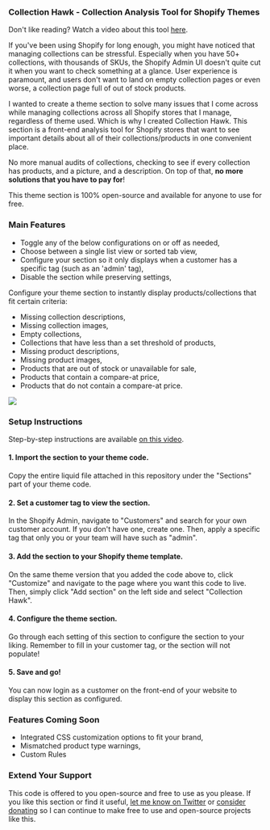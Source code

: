 <h3>Collection Hawk - Collection Analysis Tool for Shopify Themes</h3>
<p>Don't like reading? Watch a video about this tool <a href="#"><u>here</u></a>.</p>

<p>If you've been using Shopify for long enough, you might have noticed that managing collections can be stressful. Especially when you have 50+ collections, with thousands of SKUs, the Shopify Admin UI doesn't quite cut it when you want to check something at a glance. User experience is paramount, and users don't want to land on empty collection pages or even worse, a collection page full of out of stock products.</p>
<p>I wanted to create a theme section to solve many issues that I come across while managing collections across all Shopify stores that I manage, regardless of theme used. Which is why I created Collection Hawk. This section is a front-end analysis tool for Shopify stores that want to see important details about all of their collections/products in one convenient place.</p>

<p>No more manual audits of collections, checking to see if every collection has products, and a picture, and a description. On top of that, <b>no more solutions that you have to pay for</b>!</p>

<p>This theme section is 100% open-source and available for anyone to use for free.</p>

<h3>Main Features</h3>
<ul>
  <li>Toggle any of the below configurations on or off as needed,</li>
  <li>Choose between a single list view or sorted tab view,</li>
  <li>Configure your section so it only displays when a customer has a specific tag (such as an 'admin' tag),</li>
  <li>Disable the section while preserving settings,</li>
</ul>
<p>Configure your theme section to instantly display products/collections that fit certain criteria:</p>
<ul>
  <li>Missing collection descriptions,</li>
  <li>Missing collection images,</li>
  <li>Empty collections,</li>
  <li>Collections that have less than a set threshold of products,</li>
  <li>Missing product descriptions,</li>
  <li>Missing product images,</li>
  <li>Products that are out of stock or unavailable for sale,</li>
  <li>Products that contain a compare-at price,</li>
  <li>Products that do not contain a compare-at price.</li>
</ul>
<img src="https://github.com/binxdqt/shopify-collection-hawk-analysis-tool/assets/143977458/d06c44c5-d8e8-43ad-90d2-bb7ece821aa9">


<h3>Setup Instructions</h3>
<p>Step-by-step instructions are available <a href="#"><u>on this video</u></a>.</p>
<h4>1. Import the section to your theme code.</h4>
<p>Copy the entire liquid file attached in this repository under the "Sections" part of your theme code.</p>
<h4>2. Set a customer tag to view the section.</h4>
<p>In the Shopify Admin, navigate to "Customers" and search for your own customer account. If you don't have one, create one. Then, apply a specific tag that only you or your team will have such as "admin".</p>
<h4>3. Add the section to your Shopify theme template.</h4>
<p>On the same theme version that you added the code above to, click "Customize" and navigate to the page where you want this code to live. Then, simply click "Add section" on the left side and select "Collection Hawk".</p>
<h4>4. Configure the theme section.</h4>
<p>Go through each setting of this section to configure the section to your liking. Remember to fill in your customer tag, or the section will not populate!</p>
<h4>5. Save and go!</h4>
<p>You can now login as a customer on the front-end of your website to display this section as configured.</p>

<h3>Features Coming Soon</h3>
<ul>
  <li>Integrated CSS customization options to fit your brand,</li>
  <li>Mismatched product type warnings,</li>
  <li>Custom Rules</li>
</ul>

<h3>Extend Your Support</h3>
<p>This code is offered to you open-source and free to use as you please. If you like this section or find it useful, <a href="https://twitter.com/binxdqt"><u>let me know on Twitter</u></a> or <a href="#"><u>consider donating</u></a> so I can continue to make free to use and open-source projects like this.</p>
